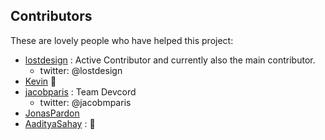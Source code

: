 ## Contributors
These are lovely people who have helped this project:

- [lostdesign](https://github.com/lostdesign) : Active Contributor and currently also the main contributor.
  * twitter: @lostdesign
- [Kevin](https://github.com/S3B4S) :dog:
- [jacobparis](https://github.com/jacobparis) : Team Devcord
  * twitter: @jacobmparis
- [JonasPardon](https://github.com/JonasPardon)
- [AadityaSahay](https://github.com/AadityaSahay) : :crab:
